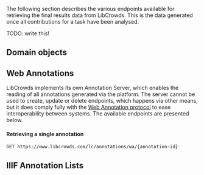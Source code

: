 
The following section describes the various endpoints available for retrieving
the final results data from LibCrowds. This is the data generated once all
contributions for a task have been analysed.

TODO: write this!

## Domain objects

## Web Annotations

LibCrowds implements its own Annotation Server, which enables the reading of
all annotations generated via the platform. The server cannot be used to
create, update or delete endpoints, which happens via other means, but it does
comply fully with the
[Web Annotation protocol](https://www.w3.org/TR/annotation-protocol/) to ease
interoperability between systems. The available endpoints are presented
below.

#### Retrieving a single annotation

``` http
GET https://www.libcrowds.com/lc/annotations/wa/{annotation-id}
```

## IIIF Annotation Lists
